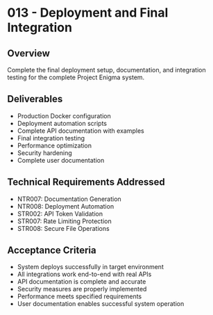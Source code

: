 # 013 - Deployment and Final Integration

## Overview
Complete the final deployment setup, documentation, and integration testing for the complete Project Enigma system.

## Deliverables
- Production Docker configuration
- Deployment automation scripts
- Complete API documentation with examples
- Final integration testing
- Performance optimization
- Security hardening
- Complete user documentation

## Technical Requirements Addressed
- NTR007: Documentation Generation
- NTR008: Deployment Automation
- STR002: API Token Validation
- STR007: Rate Limiting Protection
- STR008: Secure File Operations

## Acceptance Criteria
- System deploys successfully in target environment
- All integrations work end-to-end with real APIs
- API documentation is complete and accurate
- Security measures are properly implemented
- Performance meets specified requirements
- User documentation enables successful system operation